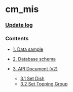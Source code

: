 # cm_mis

### [Update log](https://github.com/ace68723/cm_dashboard2.0/blob/master/Document/UpdateLog.md)
### Contents
* [1. Data sample]()
* [2. Database schema ]()

* [3. API Document (v2)](https://github.com/ace68723/cm_dashboard2.0/blob/master/Document/API_Document)
  * [3.1 Set Dish](https://github.com/ace68723/cm_dashboard2.0/blob/master/Document/API_Document/set_dish.md)
  * [3.2 Set Topping Group](https://github.com/ace68723/cm_dashboard2.0/blob/master/Document/API_Document/set_tpg.md)
  


